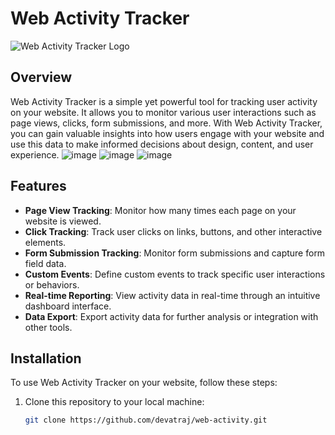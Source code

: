 # Web Activity Tracker

![Web Activity Tracker Logo](https://link-to-your-logo.com)

## Overview

Web Activity Tracker is a simple yet powerful tool for tracking user activity on your website. It allows you to monitor various user interactions such as page views, clicks, form submissions, and more. With Web Activity Tracker, you can gain valuable insights into how users engage with your website and use this data to make informed decisions about design, content, and user experience.
![image](https://github.com/devatraj/web-activity/assets/102859891/5f4a64eb-f599-41f1-9152-473e9bf8d64c)
![image](https://github.com/devatraj/web-activity/assets/102859891/c1539c20-3d5b-4c02-b693-cba4dde8ae61)
![image](https://github.com/devatraj/web-activity/assets/102859891/1c9bfeeb-2af1-4f01-bb95-274ca754fbb0)

## Features

- **Page View Tracking**: Monitor how many times each page on your website is viewed.
- **Click Tracking**: Track user clicks on links, buttons, and other interactive elements.
- **Form Submission Tracking**: Monitor form submissions and capture form field data.
- **Custom Events**: Define custom events to track specific user interactions or behaviors.
- **Real-time Reporting**: View activity data in real-time through an intuitive dashboard interface.
- **Data Export**: Export activity data for further analysis or integration with other tools.

## Installation

To use Web Activity Tracker on your website, follow these steps:

1. Clone this repository to your local machine:

   ```bash
   git clone https://github.com/devatraj/web-activity.git
